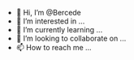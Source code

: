 - 👋 Hi, I’m @Bercede
- 👀 I’m interested in ...
- 🌱 I’m currently learning ...
- 💞️ I’m looking to collaborate on ...
- 📫 How to reach me ...

<!---
Bercede/Bercede is a ✨ special ✨ repository because its `README.md` (this file) appears on your GitHub profile.
You can click the Preview link to take a look at your changes.
--->
